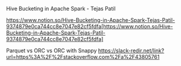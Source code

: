 Hive Bucketing in Apache Spark - Tejas Patil

https://www.notion.so/Hive-Bucketing-in-Apache-Spark-Tejas-Patil-9374879e0ca744cc8e7047e82cf5fdfa[https://www.notion.so/Hive-Bucketing-in-Apache-Spark-Tejas-Patil-9374879e0ca744cc8e7047e82cf5fdfa]


Parquet vs ORC vs ORC with Snappy
https://slack-redir.net/link?url=https%3A%2F%2Fstackoverflow.com%2Fa%2F43805761
